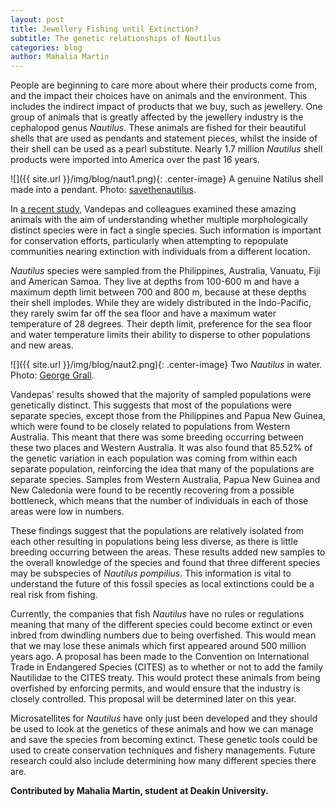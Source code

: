 ```yaml
---
layout: post
title: Jewellery Fishing until Extinction?
subtitle: The genetic relationships of Nautilus
categories: blog
author: Mahalia Martin
---
```


People are beginning to care more about where their products come from, and the impact their choices have on animals and the environment. This includes the indirect impact of products that we buy, such as jewellery. One group of animals that is greatly affected by the jewellery industry is the cephalopod genus _Nautilus_. These animals are fished for their beautiful shells that are used as pendants and statement pieces, whilst the inside of their shell can be used as a pearl substitute. Nearly 1.7 million _Nautilus_ shell products were imported into America over the past 16 years.

![]({{ site.url }}/img/blog/naut1.png){: .center-image}
<span class="caption text-muted">A genuine Natilus shell made into a pendant. Photo: [savethenautilus](http://savethenautilus.com).</span>

In [a recent study](http://dx.doi.org/10.1002/ece3.2248), Vandepas and colleagues examined these amazing animals with the aim of understanding whether multiple morphologically distinct species were in fact a single species. Such information is important for conservation efforts, particularly when attempting to repopulate communities nearing extinction with individuals from a different location.

_Nautilus_ species were sampled from the Philippines, Australia, Vanuatu, Fiji and American Samoa. They live at depths from 100-600 m and have a maximum depth limit between 700 and 800 m, because at these depths their shell implodes. While they are widely distributed in the Indo-Pacific, they rarely swim far off the sea floor and have a maximum water temperature of 28 degrees. Their depth limit, preference for the sea floor and water temperature limits their ability to disperse to other populations and new areas.

![]({{ site.url }}/img/blog/naut2.png){: .center-image}
<span class="caption text-muted"> Two _Nautilus_ in water. Photo: [George Grall](http://www.aqua.org/explore/animals/chambered-nautilus).</span>

Vandepas' results showed that the majority of sampled populations were genetically distinct. This suggests that most of the populations were separate species, except those from the Philippines and Papua New Guinea, which were found to be closely related to populations from Western Australia. This meant that there was some breeding occurring between these two places and Western Australia. It was also found that 85.52% of the genetic variation in each population was coming from within each separate population, reinforcing the idea that many of the populations are separate species. Samples from Western Australia, Papua New Guinea and New Caledonia were found to be recently recovering from a possible bottleneck, which means that the number of individuals in each of those areas were low in numbers.

These findings suggest that the populations are relatively isolated from each other resulting in populations being less diverse, as there is little breeding occurring between the areas. These results added new samples to the overall knowledge of the species and found that three different species may be subspecies of _Nautilus pompilius_. This information is vital to understand the future of this fossil species as local extinctions could be a real risk from fishing.

Currently, the companies that fish _Nautilus_ have no rules or regulations meaning that many of the different species could become extinct or even inbred from dwindling numbers due to being overfished. This would mean that we may lose these animals which first appeared around 500 million years ago. A proposal has been made to the Convention on International Trade in Endangered Species (CITES) as to whether or not to add the family Nautilidae to the CITES treaty. This would protect these animals from being overfished by enforcing permits, and would ensure that the industry is closely controlled. This proposal will be determined later on this year.

Microsatellites for _Nautilus_ have only just been developed and they should be used to look at the genetics of these animals and how we can manage and save the species from becoming extinct. These genetic tools could be used to create conservation techniques and fishery managements. Future research could also include determining how many different species there are.

**Contributed by Mahalia Martin, student at Deakin University.**
